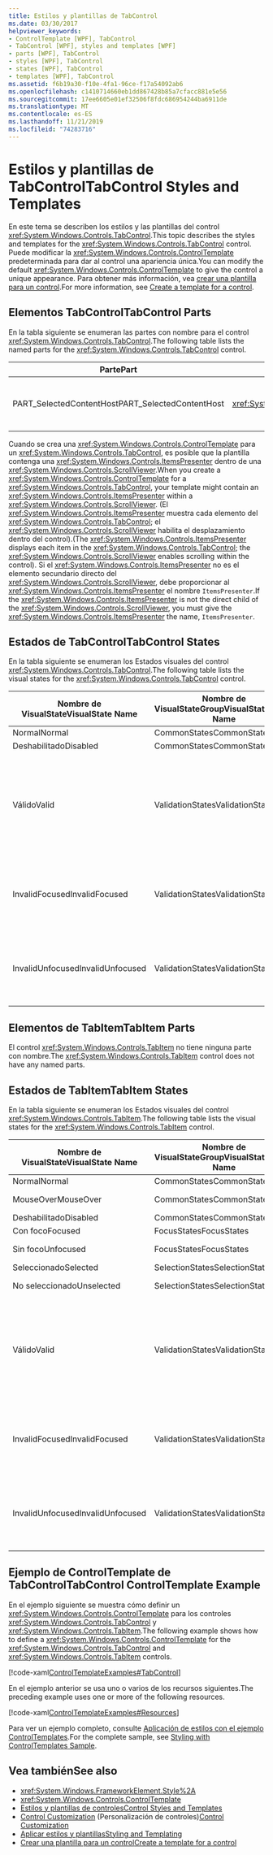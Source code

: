 ```yaml
---
title: Estilos y plantillas de TabControl
ms.date: 03/30/2017
helpviewer_keywords:
- ControlTemplate [WPF], TabControl
- TabControl [WPF], styles and templates [WPF]
- parts [WPF], TabControl
- styles [WPF], TabControl
- states [WPF], TabControl
- templates [WPF], TabControl
ms.assetid: f6b19a30-f10e-4fa1-96ce-f17a54092ab6
ms.openlocfilehash: c1410714660eb1dd867428b85a7cfacc881e5e56
ms.sourcegitcommit: 17ee6605e01ef32506f8fdc686954244ba6911de
ms.translationtype: MT
ms.contentlocale: es-ES
ms.lasthandoff: 11/21/2019
ms.locfileid: "74283716"
---
```

# <a name="tabcontrol-styles-and-templates"></a><span data-ttu-id="3152e-102">Estilos y plantillas de TabControl</span><span class="sxs-lookup"><span data-stu-id="3152e-102">TabControl Styles and Templates</span></span>
<span data-ttu-id="3152e-103">En este tema se describen los estilos y las plantillas del control <xref:System.Windows.Controls.TabControl>.</span><span class="sxs-lookup"><span data-stu-id="3152e-103">This topic describes the styles and templates for the <xref:System.Windows.Controls.TabControl> control.</span></span> <span data-ttu-id="3152e-104">Puede modificar la <xref:System.Windows.Controls.ControlTemplate> predeterminada para dar al control una apariencia única.</span><span class="sxs-lookup"><span data-stu-id="3152e-104">You can modify the default <xref:System.Windows.Controls.ControlTemplate> to give the control a unique appearance.</span></span> <span data-ttu-id="3152e-105">Para obtener más información, vea [crear una plantilla para un control](../../../desktop-wpf/themes/how-to-create-apply-template.md).</span><span class="sxs-lookup"><span data-stu-id="3152e-105">For more information, see [Create a template for a control](../../../desktop-wpf/themes/how-to-create-apply-template.md).</span></span>  
  
## <a name="tabcontrol-parts"></a><span data-ttu-id="3152e-106">Elementos TabControl</span><span class="sxs-lookup"><span data-stu-id="3152e-106">TabControl Parts</span></span>  
 <span data-ttu-id="3152e-107">En la tabla siguiente se enumeran las partes con nombre para el control <xref:System.Windows.Controls.TabControl>.</span><span class="sxs-lookup"><span data-stu-id="3152e-107">The following table lists the named parts for the <xref:System.Windows.Controls.TabControl> control.</span></span>  
  
|<span data-ttu-id="3152e-108">Parte</span><span class="sxs-lookup"><span data-stu-id="3152e-108">Part</span></span>|<span data-ttu-id="3152e-109">Tipo</span><span class="sxs-lookup"><span data-stu-id="3152e-109">Type</span></span>|<span data-ttu-id="3152e-110">Descripción</span><span class="sxs-lookup"><span data-stu-id="3152e-110">Description</span></span>|  
|-|-|-|  
|<span data-ttu-id="3152e-111">PART_SelectedContentHost</span><span class="sxs-lookup"><span data-stu-id="3152e-111">PART_SelectedContentHost</span></span>|<xref:System.Windows.Controls.ContentPresenter>|<span data-ttu-id="3152e-112">Objeto que muestra el contenido de la <xref:System.Windows.Controls.TabItem>seleccionada actualmente.</span><span class="sxs-lookup"><span data-stu-id="3152e-112">The object that shows the content of the currently selected <xref:System.Windows.Controls.TabItem>.</span></span>|  
  
 <span data-ttu-id="3152e-113">Cuando se crea una <xref:System.Windows.Controls.ControlTemplate> para un <xref:System.Windows.Controls.TabControl>, es posible que la plantilla contenga una <xref:System.Windows.Controls.ItemsPresenter> dentro de una <xref:System.Windows.Controls.ScrollViewer>.</span><span class="sxs-lookup"><span data-stu-id="3152e-113">When you create a <xref:System.Windows.Controls.ControlTemplate> for a <xref:System.Windows.Controls.TabControl>, your template might contain an <xref:System.Windows.Controls.ItemsPresenter> within a <xref:System.Windows.Controls.ScrollViewer>.</span></span> <span data-ttu-id="3152e-114">(El <xref:System.Windows.Controls.ItemsPresenter> muestra cada elemento del <xref:System.Windows.Controls.TabControl>; el <xref:System.Windows.Controls.ScrollViewer> habilita el desplazamiento dentro del control).</span><span class="sxs-lookup"><span data-stu-id="3152e-114">(The <xref:System.Windows.Controls.ItemsPresenter> displays each item in the <xref:System.Windows.Controls.TabControl>; the <xref:System.Windows.Controls.ScrollViewer> enables scrolling within the control).</span></span>  <span data-ttu-id="3152e-115">Si el <xref:System.Windows.Controls.ItemsPresenter> no es el elemento secundario directo del <xref:System.Windows.Controls.ScrollViewer>, debe proporcionar al <xref:System.Windows.Controls.ItemsPresenter> el nombre `ItemsPresenter`.</span><span class="sxs-lookup"><span data-stu-id="3152e-115">If the <xref:System.Windows.Controls.ItemsPresenter> is not the direct child of the <xref:System.Windows.Controls.ScrollViewer>, you must give the <xref:System.Windows.Controls.ItemsPresenter> the name, `ItemsPresenter`.</span></span>  
  
## <a name="tabcontrol-states"></a><span data-ttu-id="3152e-116">Estados de TabControl</span><span class="sxs-lookup"><span data-stu-id="3152e-116">TabControl States</span></span>  
 <span data-ttu-id="3152e-117">En la tabla siguiente se enumeran los Estados visuales del control <xref:System.Windows.Controls.TabControl>.</span><span class="sxs-lookup"><span data-stu-id="3152e-117">The following table lists the visual states for the <xref:System.Windows.Controls.TabControl> control.</span></span>  
  
|<span data-ttu-id="3152e-118">Nombre de VisualState</span><span class="sxs-lookup"><span data-stu-id="3152e-118">VisualState Name</span></span>|<span data-ttu-id="3152e-119">Nombre de VisualStateGroup</span><span class="sxs-lookup"><span data-stu-id="3152e-119">VisualStateGroup Name</span></span>|<span data-ttu-id="3152e-120">Descripción</span><span class="sxs-lookup"><span data-stu-id="3152e-120">Description</span></span>|  
|----------------------|---------------------------|-----------------|  
|<span data-ttu-id="3152e-121">Normal</span><span class="sxs-lookup"><span data-stu-id="3152e-121">Normal</span></span>|<span data-ttu-id="3152e-122">CommonStates</span><span class="sxs-lookup"><span data-stu-id="3152e-122">CommonStates</span></span>|<span data-ttu-id="3152e-123">El estado predeterminado.</span><span class="sxs-lookup"><span data-stu-id="3152e-123">The default state.</span></span>|  
|<span data-ttu-id="3152e-124">Deshabilitado</span><span class="sxs-lookup"><span data-stu-id="3152e-124">Disabled</span></span>|<span data-ttu-id="3152e-125">CommonStates</span><span class="sxs-lookup"><span data-stu-id="3152e-125">CommonStates</span></span>|<span data-ttu-id="3152e-126">El control está deshabilitado.</span><span class="sxs-lookup"><span data-stu-id="3152e-126">The control is disabled.</span></span>|  
|<span data-ttu-id="3152e-127">Válido</span><span class="sxs-lookup"><span data-stu-id="3152e-127">Valid</span></span>|<span data-ttu-id="3152e-128">ValidationStates</span><span class="sxs-lookup"><span data-stu-id="3152e-128">ValidationStates</span></span>|<span data-ttu-id="3152e-129">El control utiliza la clase <xref:System.Windows.Controls.Validation> y la propiedad adjunta <xref:System.Windows.Controls.Validation.HasError%2A?displayProperty=nameWithType> es `false`.</span><span class="sxs-lookup"><span data-stu-id="3152e-129">The control uses the <xref:System.Windows.Controls.Validation> class and the <xref:System.Windows.Controls.Validation.HasError%2A?displayProperty=nameWithType> attached property is `false`.</span></span>|  
|<span data-ttu-id="3152e-130">InvalidFocused</span><span class="sxs-lookup"><span data-stu-id="3152e-130">InvalidFocused</span></span>|<span data-ttu-id="3152e-131">ValidationStates</span><span class="sxs-lookup"><span data-stu-id="3152e-131">ValidationStates</span></span>|<span data-ttu-id="3152e-132">La propiedad adjunta <xref:System.Windows.Controls.Validation.HasError%2A?displayProperty=nameWithType> es `true` tiene el foco.</span><span class="sxs-lookup"><span data-stu-id="3152e-132">The <xref:System.Windows.Controls.Validation.HasError%2A?displayProperty=nameWithType> attached property is `true` has the control has focus.</span></span>|  
|<span data-ttu-id="3152e-133">InvalidUnfocused</span><span class="sxs-lookup"><span data-stu-id="3152e-133">InvalidUnfocused</span></span>|<span data-ttu-id="3152e-134">ValidationStates</span><span class="sxs-lookup"><span data-stu-id="3152e-134">ValidationStates</span></span>|<span data-ttu-id="3152e-135">La propiedad adjunta <xref:System.Windows.Controls.Validation.HasError%2A?displayProperty=nameWithType> es `true` tiene el control no tiene el foco.</span><span class="sxs-lookup"><span data-stu-id="3152e-135">The <xref:System.Windows.Controls.Validation.HasError%2A?displayProperty=nameWithType> attached property is `true` has the control does not have focus.</span></span>|  
  
## <a name="tabitem-parts"></a><span data-ttu-id="3152e-136">Elementos de TabItem</span><span class="sxs-lookup"><span data-stu-id="3152e-136">TabItem Parts</span></span>  
 <span data-ttu-id="3152e-137">El control <xref:System.Windows.Controls.TabItem> no tiene ninguna parte con nombre.</span><span class="sxs-lookup"><span data-stu-id="3152e-137">The <xref:System.Windows.Controls.TabItem> control does not have any named parts.</span></span>  
  
## <a name="tabitem-states"></a><span data-ttu-id="3152e-138">Estados de TabItem</span><span class="sxs-lookup"><span data-stu-id="3152e-138">TabItem States</span></span>  
 <span data-ttu-id="3152e-139">En la tabla siguiente se enumeran los Estados visuales del control <xref:System.Windows.Controls.TabItem>.</span><span class="sxs-lookup"><span data-stu-id="3152e-139">The following table lists the visual states for the <xref:System.Windows.Controls.TabItem> control.</span></span>  
  
|<span data-ttu-id="3152e-140">Nombre de VisualState</span><span class="sxs-lookup"><span data-stu-id="3152e-140">VisualState Name</span></span>|<span data-ttu-id="3152e-141">Nombre de VisualStateGroup</span><span class="sxs-lookup"><span data-stu-id="3152e-141">VisualStateGroup Name</span></span>|<span data-ttu-id="3152e-142">Descripción</span><span class="sxs-lookup"><span data-stu-id="3152e-142">Description</span></span>|  
|----------------------|---------------------------|-----------------|  
|<span data-ttu-id="3152e-143">Normal</span><span class="sxs-lookup"><span data-stu-id="3152e-143">Normal</span></span>|<span data-ttu-id="3152e-144">CommonStates</span><span class="sxs-lookup"><span data-stu-id="3152e-144">CommonStates</span></span>|<span data-ttu-id="3152e-145">El estado predeterminado.</span><span class="sxs-lookup"><span data-stu-id="3152e-145">The default state.</span></span>|  
|<span data-ttu-id="3152e-146">MouseOver</span><span class="sxs-lookup"><span data-stu-id="3152e-146">MouseOver</span></span>|<span data-ttu-id="3152e-147">CommonStates</span><span class="sxs-lookup"><span data-stu-id="3152e-147">CommonStates</span></span>|<span data-ttu-id="3152e-148">El puntero del mouse se coloca sobre el control.</span><span class="sxs-lookup"><span data-stu-id="3152e-148">The mouse pointer is positioned over the control.</span></span>|  
|<span data-ttu-id="3152e-149">Deshabilitado</span><span class="sxs-lookup"><span data-stu-id="3152e-149">Disabled</span></span>|<span data-ttu-id="3152e-150">CommonStates</span><span class="sxs-lookup"><span data-stu-id="3152e-150">CommonStates</span></span>|<span data-ttu-id="3152e-151">El control está deshabilitado.</span><span class="sxs-lookup"><span data-stu-id="3152e-151">The control is disabled.</span></span>|  
|<span data-ttu-id="3152e-152">Con foco</span><span class="sxs-lookup"><span data-stu-id="3152e-152">Focused</span></span>|<span data-ttu-id="3152e-153">FocusStates</span><span class="sxs-lookup"><span data-stu-id="3152e-153">FocusStates</span></span>|<span data-ttu-id="3152e-154">El control tiene el foco.</span><span class="sxs-lookup"><span data-stu-id="3152e-154">The control has focus.</span></span>|  
|<span data-ttu-id="3152e-155">Sin foco</span><span class="sxs-lookup"><span data-stu-id="3152e-155">Unfocused</span></span>|<span data-ttu-id="3152e-156">FocusStates</span><span class="sxs-lookup"><span data-stu-id="3152e-156">FocusStates</span></span>|<span data-ttu-id="3152e-157">El control no tiene el foco.</span><span class="sxs-lookup"><span data-stu-id="3152e-157">The control does not have focus.</span></span>|  
|<span data-ttu-id="3152e-158">Seleccionado</span><span class="sxs-lookup"><span data-stu-id="3152e-158">Selected</span></span>|<span data-ttu-id="3152e-159">SelectionStates</span><span class="sxs-lookup"><span data-stu-id="3152e-159">SelectionStates</span></span>|<span data-ttu-id="3152e-160">El control está seleccionado.</span><span class="sxs-lookup"><span data-stu-id="3152e-160">The control is selected.</span></span>|  
|<span data-ttu-id="3152e-161">No seleccionado</span><span class="sxs-lookup"><span data-stu-id="3152e-161">Unselected</span></span>|<span data-ttu-id="3152e-162">SelectionStates</span><span class="sxs-lookup"><span data-stu-id="3152e-162">SelectionStates</span></span>|<span data-ttu-id="3152e-163">El control no está seleccionado.</span><span class="sxs-lookup"><span data-stu-id="3152e-163">The control is not selected.</span></span>|  
|<span data-ttu-id="3152e-164">Válido</span><span class="sxs-lookup"><span data-stu-id="3152e-164">Valid</span></span>|<span data-ttu-id="3152e-165">ValidationStates</span><span class="sxs-lookup"><span data-stu-id="3152e-165">ValidationStates</span></span>|<span data-ttu-id="3152e-166">El control utiliza la clase <xref:System.Windows.Controls.Validation> y la propiedad adjunta <xref:System.Windows.Controls.Validation.HasError%2A?displayProperty=nameWithType> es `false`.</span><span class="sxs-lookup"><span data-stu-id="3152e-166">The control uses the <xref:System.Windows.Controls.Validation> class and the <xref:System.Windows.Controls.Validation.HasError%2A?displayProperty=nameWithType> attached property is `false`.</span></span>|  
|<span data-ttu-id="3152e-167">InvalidFocused</span><span class="sxs-lookup"><span data-stu-id="3152e-167">InvalidFocused</span></span>|<span data-ttu-id="3152e-168">ValidationStates</span><span class="sxs-lookup"><span data-stu-id="3152e-168">ValidationStates</span></span>|<span data-ttu-id="3152e-169">La propiedad adjunta <xref:System.Windows.Controls.Validation.HasError%2A?displayProperty=nameWithType> es `true` tiene el foco.</span><span class="sxs-lookup"><span data-stu-id="3152e-169">The <xref:System.Windows.Controls.Validation.HasError%2A?displayProperty=nameWithType> attached property is `true` has the control has focus.</span></span>|  
|<span data-ttu-id="3152e-170">InvalidUnfocused</span><span class="sxs-lookup"><span data-stu-id="3152e-170">InvalidUnfocused</span></span>|<span data-ttu-id="3152e-171">ValidationStates</span><span class="sxs-lookup"><span data-stu-id="3152e-171">ValidationStates</span></span>|<span data-ttu-id="3152e-172">La propiedad adjunta <xref:System.Windows.Controls.Validation.HasError%2A?displayProperty=nameWithType> es `true` tiene el control no tiene el foco.</span><span class="sxs-lookup"><span data-stu-id="3152e-172">The <xref:System.Windows.Controls.Validation.HasError%2A?displayProperty=nameWithType> attached property is `true` has the control does not have focus.</span></span>|  
  
## <a name="tabcontrol-controltemplate-example"></a><span data-ttu-id="3152e-173">Ejemplo de ControlTemplate de TabControl</span><span class="sxs-lookup"><span data-stu-id="3152e-173">TabControl ControlTemplate Example</span></span>  
 <span data-ttu-id="3152e-174">En el ejemplo siguiente se muestra cómo definir un <xref:System.Windows.Controls.ControlTemplate> para los controles <xref:System.Windows.Controls.TabControl> y <xref:System.Windows.Controls.TabItem>.</span><span class="sxs-lookup"><span data-stu-id="3152e-174">The following example shows how to define a <xref:System.Windows.Controls.ControlTemplate> for the <xref:System.Windows.Controls.TabControl> and <xref:System.Windows.Controls.TabItem> controls.</span></span>  
  
 [!code-xaml[ControlTemplateExamples#TabControl](~/samples/snippets/csharp/VS_Snippets_Wpf/ControlTemplateExamples/CS/resources/tabcontrol.xaml#tabcontrol)]  
  
 <span data-ttu-id="3152e-175">En el ejemplo anterior se usa uno o varios de los recursos siguientes.</span><span class="sxs-lookup"><span data-stu-id="3152e-175">The preceding example uses one or more of the following resources.</span></span>  
  
 [!code-xaml[ControlTemplateExamples#Resources](~/samples/snippets/csharp/VS_Snippets_Wpf/ControlTemplateExamples/CS/resources/shared.xaml#resources)]  
  
 <span data-ttu-id="3152e-176">Para ver un ejemplo completo, consulte [Aplicación de estilos con el ejemplo ControlTemplates](https://github.com/Microsoft/WPF-Samples/tree/master/Styles%20&%20Templates/IntroToStylingAndTemplating).</span><span class="sxs-lookup"><span data-stu-id="3152e-176">For the complete sample, see [Styling with ControlTemplates Sample](https://github.com/Microsoft/WPF-Samples/tree/master/Styles%20&%20Templates/IntroToStylingAndTemplating).</span></span>  
  
## <a name="see-also"></a><span data-ttu-id="3152e-177">Vea también</span><span class="sxs-lookup"><span data-stu-id="3152e-177">See also</span></span>

- <xref:System.Windows.FrameworkElement.Style%2A>
- <xref:System.Windows.Controls.ControlTemplate>
- [<span data-ttu-id="3152e-178">Estilos y plantillas de controles</span><span class="sxs-lookup"><span data-stu-id="3152e-178">Control Styles and Templates</span></span>](control-styles-and-templates.md)
- <span data-ttu-id="3152e-179">[Control Customization](control-customization.md) (Personalización de controles)</span><span class="sxs-lookup"><span data-stu-id="3152e-179">[Control Customization](control-customization.md)</span></span>
- [<span data-ttu-id="3152e-180">Aplicar estilos y plantillas</span><span class="sxs-lookup"><span data-stu-id="3152e-180">Styling and Templating</span></span>](../../../desktop-wpf/fundamentals/styles-templates-overview.md)
- [<span data-ttu-id="3152e-181">Crear una plantilla para un control</span><span class="sxs-lookup"><span data-stu-id="3152e-181">Create a template for a control</span></span>](../../../desktop-wpf/themes/how-to-create-apply-template.md)
